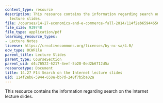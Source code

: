 ```yaml
---
content_type: resource
description: This resource contains the information regarding search on the Internet
  lecture slides.
file: /courses/14-27-economics-and-e-commerce-fall-2014/114f2eb65944650ebb7d248f7b5ba02a_MIT14_27F14_lecslide11a.pdf
file_size: 939748
file_type: application/pdf
learning_resource_types:
- Lecture Notes
license: https://creativecommons.org/licenses/by-nc-sa/4.0/
ocw_type: OCWFile
parent_title: Lecture Slides
parent_type: CourseSection
parent_uid: d4c76522-6217-4eef-5b28-0ed2b6712d5a
resourcetype: Document
title: 14.27 F14 Search on the Internet lecture slides
uid: 114f2eb6-5944-650e-bb7d-248f7b5ba02a
---
```

This resource contains the information regarding search on the Internet lecture slides.